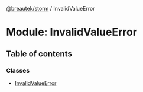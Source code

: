 [@breautek/storm](../README.md) / InvalidValueError

# Module: InvalidValueError

## Table of contents

### Classes

- [InvalidValueError](../classes/invalidvalueerror.invalidvalueerror-1.md)
